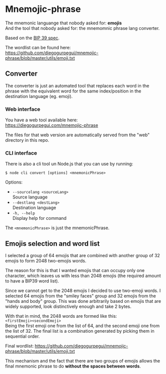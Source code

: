 # Mnemojic-phrase

The mnemonic languange that nobody asked for: **emojis**<br/>
And the tool that nobody asked for: the mnemomnic phrase lang converter.

Based on the [BIP 39 spec](https://github.com/bitcoin/bips/blob/master/bip-0039.mediawiki).

The wordlist can be found here:<br/>
https://github.com/diegogurpegui/mnemojic-phrase/blob/master/utils/emoji.txt

## Converter

The converter is just an automated tool that replaces each word in the phrase with the equivalent word 
for the same index/position in the destination language (eg. emoji).

### Web interface

You have a web tool available here:<br/>
https://diegogurpegui.com/mnemojic-phrase

The files for that web version are automatically served from the "web" directory in this repo.

### CLI interface

There is also a cli tool un Node.js that you can use by running:
```
$ node cli convert [options] <mnemonicPhrase>
```

Options:
* `--sourcelang <sourceLang>`<br/>
  Source language
* `--destlang <destLang>`<br/>
  Destination language
* `-h, --help`<br/>
  Display help for command

The `<mnemonicPhrase>` is just the mnemonicPhrase.

## Emojis selection and word list

I selected a group of 64 emojis that are combined with another group of 32 emojis to form 2048 two-emojis words.

The reason for this is that I wanted emojis that can occupy only one character, which leaves us with less than 2048 emojis (the required amount to have a BIP39 word list).

Since we cannot get to the 2048 emojis I decided to use two-emoji words. I selected 64 emojis from the "smiley faces" group and 32 emojis from the "hands and body" group. This was done arbitrarily based on emojis that are widely supported, look distinctively enough and take 2 bytes.

With that in mind, the 2048 words are formed like this:<br/>
`<firstEmoji><secondEmoji>`<br/>
Being the first emoji one from the list of 64, and the second emoji one from the list of 32. The final list is a combination generated by picking them in sequential order.

Final wordlist:
https://github.com/diegogurpegui/mnemojic-phrase/blob/master/utils/emoji.txt

This mechanism and the fact that there are two groups of emojis allows the final mnemonic phrase to do **without the spaces between words**.